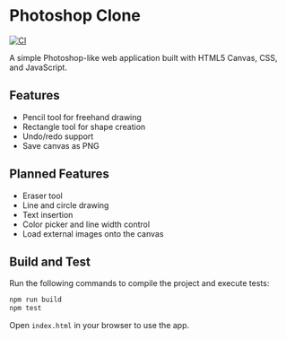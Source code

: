 # Photoshop Clone

[![CI](https://github.com/OWNER/REPO/actions/workflows/ci.yml/badge.svg?branch=main)](https://github.com/OWNER/REPO/actions/workflows/ci.yml)

A simple Photoshop-like web application built with HTML5 Canvas, CSS, and JavaScript.

## Features

- Pencil tool for freehand drawing
- Rectangle tool for shape creation
- Undo/redo support
- Save canvas as PNG

## Planned Features

- Eraser tool
- Line and circle drawing
- Text insertion
- Color picker and line width control
- Load external images onto the canvas

## Build and Test

Run the following commands to compile the project and execute tests:

```bash
npm run build
npm test
```

Open `index.html` in your browser to use the app.

